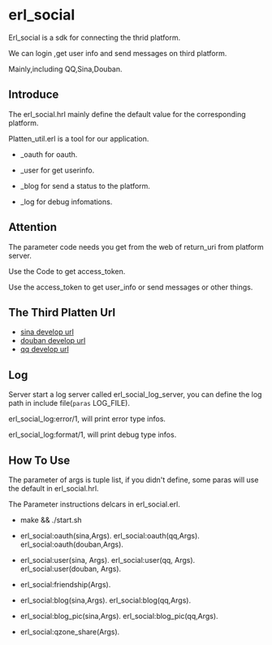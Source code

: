 erl_social
============

Erl_social is a sdk for connecting the thrid platform.

We can login ,get user info and send messages on third platform.

Mainly,including QQ,Sina,Douban.

Introduce
-------------
The erl_social.hrl mainly define the default value for the corresponding platform.

Platten_util.erl is a tool for our application. 

* _oauth for oauth.

* _user for get userinfo.

* _blog for send a status to the platform.

* _log for debug infomations.

Attention
------------

The parameter code needs you get from the  web of return_uri from platform server. 

Use the Code to get access_token.

Use the access_token to get user_info or send messages or other things.

The Third Platten Url
-----------

* [sina develop url](http://open.weibo.com/wiki/%E5%BE%AE%E5%8D%9AAPI) <br />
* [douban develop url](http://developers.douban.com/wiki/?title=guide) <br />
* [qq develop url](http://wiki.opensns.qq.com/wiki/%E3%80%90QQ%E7%99%BB%E5%BD%95%E3%80%91API%E6%96%87%E6%A1%A3) <br />

Log 
------------

Server start a log server called erl_social_log_server, you can define the log path in include file(`paras` LOG_FILE).

erl_social_log:error/1, will print error type infos.

erl_social_log:format/1, will print debug type infos.

How To Use
------------

The parameter of args is tuple list, if you didn't define, some paras will use the default in erl_social.hrl.

The Parameter instructions delcars in erl_social.erl.


* make && ./start.sh 

* erl_social:oauth(sina,Args).
  erl_social:oauth(qq,Args).
  erl_social:oauth(douban,Args).

* erl_social:user(sina, Args).
  erl_social:user(qq, Args).
  erl_social:user(douban, Args).

* erl_social:friendship(Args).

* erl_social:blog(sina,Args).
  erl_social:blog(qq,Args).

* erl_social:blog_pic(sina,Args).
  erl_social:blog_pic(qq,Args).

* erl_social:qzone_share(Args).


